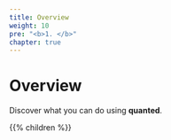 ```yaml
---
title: Overview
weight: 10
pre: "<b>1. </b>"
chapter: true
---
```


# Overview

Discover what you can do using **quanted**.

{{% children  %}}

